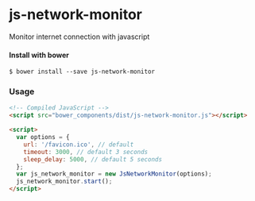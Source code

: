 # js-network-monitor
Monitor internet connection with javascript


#### Install with bower

    $ bower install --save js-network-monitor

### Usage

```html
<!-- Compiled JavaScript -->
<script src="bower_components/dist/js-network-monitor.js"></script>

<script>
  var options = {
    url: '/favicon.ico', // default
    timeout: 3000, // default 3 seconds
    sleep_delay: 5000, // default 5 seconds
  };
  var js_network_monitor = new JsNetworkMonitor(options);
  js_network_monitor.start();
</script>

```
